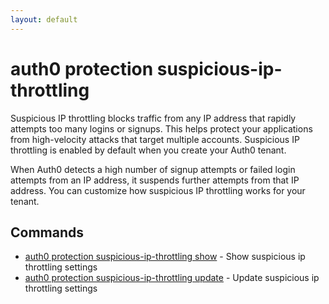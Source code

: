 ```yaml
---
layout: default
---
```

# auth0 protection suspicious-ip-throttling

Suspicious IP throttling blocks traffic from any IP address that rapidly attempts too many logins or signups. This helps protect your applications from high-velocity attacks that target multiple accounts. Suspicious IP throttling is enabled by default when you create your Auth0 tenant.

When Auth0 detects a high number of signup attempts or failed login attempts from an IP address, it suspends further attempts from that IP address. You can customize how suspicious IP throttling works for your tenant.

## Commands

- [auth0 protection suspicious-ip-throttling show](auth0_protection_suspicious-ip-throttling_show.md) - Show suspicious ip throttling settings
- [auth0 protection suspicious-ip-throttling update](auth0_protection_suspicious-ip-throttling_update.md) - Update suspicious ip throttling settings

